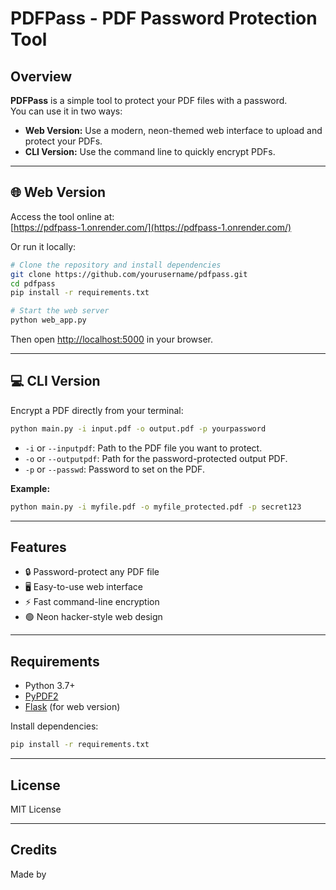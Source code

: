 # PDFPass - PDF Password Protection Tool

## Overview

**PDFPass** is a simple tool to protect your PDF files with a password.  
You can use it in two ways:
- **Web Version:** Use a modern, neon-themed web interface to upload and protect your PDFs.
- **CLI Version:** Use the command line to quickly encrypt PDFs.

---

## 🌐 Web Version

Access the tool online at:  
[https://pdfpass-1.onrender.com/](https://pdfpass-1.onrender.com/)

Or run it locally:

```sh
# Clone the repository and install dependencies
git clone https://github.com/yourusername/pdfpass.git
cd pdfpass
pip install -r requirements.txt

# Start the web server
python web_app.py
```

Then open [http://localhost:5000](http://localhost:5000) in your browser.

---

## 💻 CLI Version

Encrypt a PDF directly from your terminal:

```sh
python main.py -i input.pdf -o output.pdf -p yourpassword
```

- `-i` or `--inputpdf`: Path to the PDF file you want to protect.
- `-o` or `--outputpdf`: Path for the password-protected output PDF.
- `-p` or `--passwd`: Password to set on the PDF.

**Example:**
```sh
python main.py -i myfile.pdf -o myfile_protected.pdf -p secret123
```

---

## Features

- 🔒 Password-protect any PDF file
- 🖥️ Easy-to-use web interface
- ⚡ Fast command-line encryption
- 🟢 Neon hacker-style web design

---

## Requirements

- Python 3.7+
- [PyPDF2](https://pypi.org/project/PyPDF2/)
- [Flask](https://pypi.org/project/Flask/) (for web version)

Install dependencies:
```sh
pip install -r requirements.txt
```

---

## License

MIT License

---

## Credits

Made by